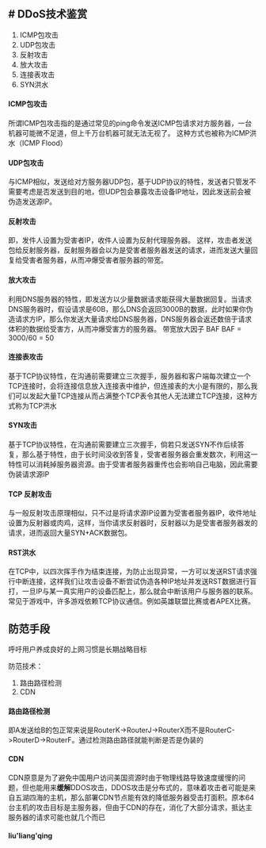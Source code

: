 ## # DDoS技术鉴赏
1. ICMP包攻击
2. UDP包攻击 
3. 反射攻击
4. 放大攻击
5. 连接表攻击
6. SYN洪水

#### ICMP包攻击
所谓ICMP包攻击指的是通过常见的ping命令发送ICMP包请求对方服务器，一台机器可能微不足道，但上千万台机器可就无法无视了。
这种方式也被称为ICMP洪水（ICMP Flood）

#### UDP包攻击
与ICMP相似，发送给对方服务器UDP包，基于UDP协议的特性，发送者只管发不需要考虑是否发送到目的地，但UDP包会暴露攻击设备IP地址，因此发送前会被伪造发送源IP。

#### 反射攻击
即，发件人设置为受害者IP，收件人设置为反射代理服务器。
这样，攻击者发送包给反射服务器，反射服务器会以为是受害者服务器发送的请求，进而发送大量回复给受害者服务器，从而冲爆受害者服务器的带宽。

#### 放大攻击
利用DNS服务器的特性，即发送方以少量数据请求能获得大量数据回复。当请求DNS服务器时，假设请求是60B，那么DNS会返回3000B的数据，此时如果你伪造请求方IP，那么你发送大量请求给DNS服务器，DNS服务器会返还数倍于请求体积的数据给受害方，从而冲爆受害方的服务器。
带宽放大因子 BAF
BAF = 3000/60 = 50

#### 连接表攻击
基于TCP协议特性，在沟通前需要建立三次握手，服务器和客户端每次建立一个TCP连接时，会将连接信息放入连接表中维护，但连接表的大小是有限的，那么我们可以发起大量TCP连接从而占满整个TCP表令其他人无法建立TCP连接，这种方式称为TCP洪水

#### SYN攻击
基于TCP协议特性，在沟通前需要建立三次握手，倘若只发送SYN不作后续答复，那么基于特性，由于长时间没收到答复，受害者服务器会重发数次，利用这一特性可以消耗掉服务器资源。由于受害者服务器重传也会影响自己电脑，因此需要伪装请求源IP

#### TCP 反射攻击
与一般反射攻击原理相似，只不过是将请求源IP设置为受害者服务器IP，收件地址设置为反射器或肉鸡，这样，当你请求反射器时，反射器以为是受害者服务器发的请求，进而返回大量SYN+ACK数据包。

#### RST洪水
在TCP中，以四次挥手作为结束连接，为防止出现异常，一方可以发送RST请求强行中断连接，这样我们让攻击设备不断尝试伪造各种IP地址并发送RST数据进行盲打，一旦IP与某一真实用户的设备匹配上，那么就会中断该用户与服务器的联系。
常见于游戏中，许多游戏依赖TCP协议通信。例如英雄联盟比赛或者APEX比赛。

## 防范手段
呼吁用户养成良好的上网习惯是长期战略目标

防范技术：
1. 路由路径检测
2. CDN

#### 路由路径检测
即A发送给B的包正常来说是RouterK->RouterJ->RouterX而不是RouterC->RouterD->RouterF。通过检测路由路径就能判断是否是伪装的

#### CDN
CDN原意是为了避免中国用户访问美国资源时由于物理线路导致速度缓慢的问题，但也能用来**缓解**DDOS攻击，DDOS攻击是分布式的，意味着攻击者可能是来自五湖四海的主机，那么部署CDN节点能有效的降低服务器受击打面积。原本64台主机的攻击目标是主服务器，但由于CDN的存在，消化了大部分请求，抵达主服务器的请求可能也就几个而已

#### liu'liang'qing